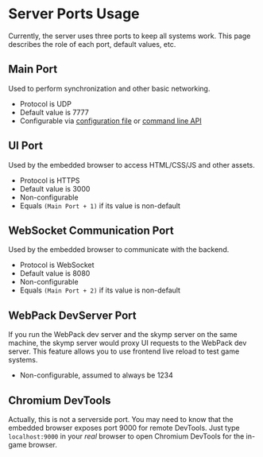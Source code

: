 # Server Ports Usage

Currently, the server uses three ports to keep all systems work. This page describes the role of each port, default values, etc.

## Main Port

Used to perform synchronization and other basic networking.

- Protocol is UDP
- Default value is 7777
- Configurable via [configuration file](docs_server_configuration_reference.md) or [command line API](docs_server_command_line_api.md)

## UI Port

Used by the embedded browser to access HTML/CSS/JS and other assets.

- Protocol is HTTPS
- Default value is 3000
- Non-configurable
- Equals `(Main Port + 1)` if its value is non-default

## WebSocket Communication Port

Used by the embedded browser to communicate with the backend.

- Protocol is WebSocket
- Default value is 8080
- Non-configurable
- Equals `(Main Port + 2)` if its value is non-default

## WebPack DevServer Port

If you run the WebPack dev server and the skymp server on the same machine, the skymp server would proxy UI requests to the WebPack dev server.
This feature allows you to use frontend live reload to test game systems.

- Non-configurable, assumed to always be 1234

## Chromium DevTools

Actually, this is not a serverside port.
You may need to know that the embedded browser exposes port 9000 for remote DevTools.
Just type `localhost:9000` in your _real_ browser to open Chromium DevTools for the in-game browser.
